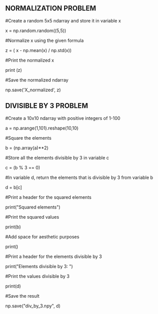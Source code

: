 ## NORMALIZATION PROBLEM
#Create a random 5x5 ndarray and store it in variable x

x = np.random.random((5,5))

#Normalize x using the given formula

z = ( x - np.mean(x) / np.std(x))

#Print the normalized x

print (z)

#Save the normalized ndarray

np.save('X_normalized', z)


## DIVISIBLE BY 3 PROBLEM
#Create a 10x10 ndarray with positive integers of 1-100

a = np.arange(1,101).reshape(10,10)

#Square the elements

b = (np.array(a)**2)

#Store all the elements divisible by 3 in variable c

c = (b % 3 == 0)

#In variable d, return the elements that is divisible by 3 from variable b

d = b[c]


#Print a header for the squared elements

print("Squared elements")

#Print the squared values

print(b)

#Add space for aesthetic purposes

print()

#Print a header for the elements divisible by 3

print("Elements divisible by 3: ")

#Print the values divisible by 3

print(d)


#Save the result

np.save("div_by_3.npy", d)
